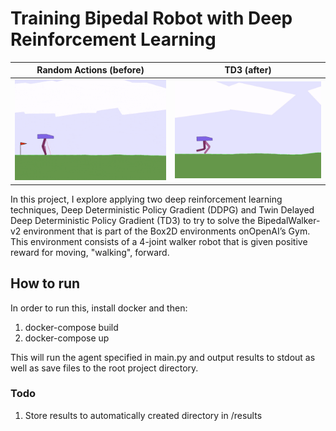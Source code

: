 # Training Bipedal Robot with Deep Reinforcement Learning

Random Actions (before)             |  TD3 (after)
:-------------------------:|:-------------------------:
![Random Walking Robot](https://github.com/treybean/Training-Bipedal-Robot-with-Deep-Reinforcement-Learning/blob/master/random_walking.gif?raw=true)  |  ![TD3 Walking Robot](https://github.com/treybean/Training-Bipedal-Robot-with-Deep-Reinforcement-Learning/blob/master/td3_walking.gif?raw=true)

In this project, I explore applying two deep reinforcement learning techniques, Deep Deterministic Policy Gradient (DDPG) and Twin Delayed Deep Deterministic Policy Gradient (TD3) to try to solve the BipedalWalker-v2 environment that is part of the Box2D environments onOpenAI’s Gym. This environment consists of a 4-joint walker robot that is given positive reward for moving, "walking", forward. 


## How to run
In order to run this, install docker and then:

1. docker-compose build
2. docker-compose up

This will run the agent specified in main.py and output results to stdout as well as save files to the root project directory.

### Todo

1. Store results to automatically created directory in /results
